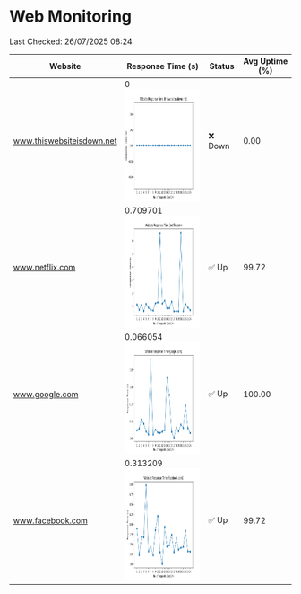 # Web Monitoring

Last Checked: 26/07/2025 08:24

| Website | Response Time (s) | Status | Avg Uptime (%) |
|---------|-------------------|--------|----------------|
| www.thiswebsiteisdown.net | 0 <br> <img src="graph/thiswebsiteisdown.net.png" alt="Graph" width="200" height="200">  | ❌ Down | 0.00 |
| www.netflix.com | 0.709701 <br> <img src="graph/netflix.com.png" alt="Graph" width="200" height="200">  | ✅ Up | 99.72 |
| www.google.com | 0.066054 <br> <img src="graph/google.com.png" alt="Graph" width="200" height="200">  | ✅ Up | 100.00 |
| www.facebook.com | 0.313209 <br> <img src="graph/facebook.com.png" alt="Graph" width="200" height="200">  | ✅ Up | 99.72 |
